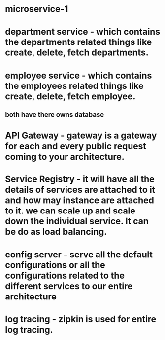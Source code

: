 # microservice-1

# department service - which contains the departments related things like create, delete, fetch departments.

# employee service - which contains the employees related things like create, delete, fetch employee.

## both have there owns database

# API Gateway - gateway is a gateway for each and every public request coming to your architecture.

# Service Registry - it will have all the details of services are attached to it and how may instance are attached to it. we can scale up and scale down the individual service. It can be do as load balancing.

# config server - serve all the default configurations or all the configurations related to the different services to our entire architecture

# log tracing - zipkin  is used for entire log tracing.
